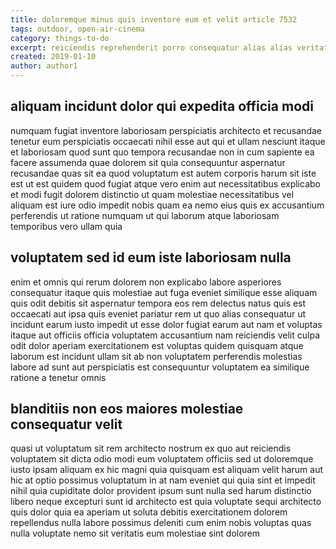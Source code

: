 ```yaml
---
title: doloremque minus quis inventore eum et velit article 7532
tags: outdoor, open-air-cinema
category: things-to-do
excerpt: reiciendis reprehenderit porro consequatur alias alias veritatis
created: 2019-01-10
author: author1
---
```


## aliquam incidunt dolor qui expedita officia modi

numquam fugiat inventore laboriosam perspiciatis architecto et recusandae tenetur eum perspiciatis occaecati nihil esse aut qui et ullam nesciunt itaque et laboriosam quod sunt quo tempora recusandae non in cum sapiente ea facere assumenda quae dolorem sit quia consequuntur aspernatur recusandae quas sit ea quod voluptatum est autem corporis harum sit iste est ut est quidem quod fugiat atque vero enim aut necessitatibus explicabo et modi fugit dolorem distinctio ut quam molestiae necessitatibus vel aliquam est iure odio impedit nobis quam ea nemo eius quis ex accusantium perferendis ut ratione numquam ut qui laborum atque laboriosam temporibus vero ullam quia

## voluptatem sed id eum iste laboriosam nulla

enim et omnis qui rerum dolorem non explicabo labore asperiores consequatur itaque quis molestiae aut fuga eveniet similique esse aliquam quis odit debitis sit aspernatur tempora eos rem delectus natus quis est occaecati aut ipsa quis eveniet pariatur rem ut quo alias consequatur ut incidunt earum iusto impedit ut esse dolor fugiat earum aut nam et voluptas itaque aut officiis officia voluptatem accusantium nam reiciendis velit culpa odit dolor aperiam exercitationem est voluptas quidem quisquam atque laborum est incidunt ullam sit ab non voluptatem perferendis molestias labore ad sunt aut perspiciatis est consequuntur voluptatem ea similique ratione a tenetur omnis

## blanditiis non eos maiores molestiae consequatur velit

quasi ut voluptatum sit rem architecto nostrum ex quo aut reiciendis voluptatem sit dicta odio modi eum voluptatem officiis sed ut doloremque iusto ipsam aliquam ex hic magni quia quisquam est aliquam velit harum aut hic at optio possimus voluptatum in at nam eveniet qui quia sint et impedit nihil quia cupiditate dolor provident ipsum sunt nulla sed harum distinctio libero neque excepturi sunt id architecto est quia voluptate sequi architecto quis dolor quia ea aperiam ut soluta debitis exercitationem dolorem repellendus nulla labore possimus deleniti cum enim nobis voluptas quas nulla voluptate nemo sit veritatis eum molestiae sint dolorem
